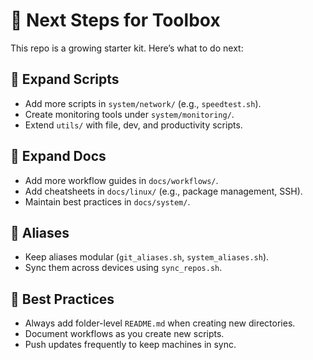 # 🚀 Next Steps for Toolbox

This repo is a growing starter kit. Here’s what to do next:

## 📂 Expand Scripts
- Add more scripts in `system/network/` (e.g., `speedtest.sh`).
- Create monitoring tools under `system/monitoring/`.
- Extend `utils/` with file, dev, and productivity scripts.

## 📖 Expand Docs
- Add more workflow guides in `docs/workflows/`.
- Add cheatsheets in `docs/linux/` (e.g., package management, SSH).
- Maintain best practices in `docs/system/`.

## 🔑 Aliases
- Keep aliases modular (`git_aliases.sh`, `system_aliases.sh`).
- Sync them across devices using `sync_repos.sh`.

## 🌱 Best Practices
- Always add folder-level `README.md` when creating new directories.
- Document workflows as you create new scripts.
- Push updates frequently to keep machines in sync.
